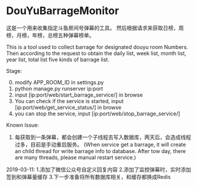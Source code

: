 # DouYuBarrageMonitor

这是一个用来收集指定斗鱼房间号弹幕的工具。
然后根据请求来获取日榜，周榜，月榜，年榜，总榜五种弹幕榜单。

This is a tool used to collect barrage for designated douyu room Numbers.
Then according to the request to obtain the daily list, week list, month list, year list, total list five kinds of barrage list.



Stage:

0. modify APP_ROOM_ID in settings.py
1. python manage.py runserver ip:port
2. input [ip:port/web/start_barrage_service/] in browse
3. You can check if the service is started, input [ip:port/web/get_service_status/] in browse
4. you can stop the service, input [ip:port/web/stop_barrage_service/]

Known Issue:
1. 每获取到一条弹幕，都会创建一个子线程去写入数据库，两天后，会造成线程过多，目前是手动重启服务。
(When service get a barrage, it will create an child thread for write barrage info to database. After tow day, there are many threads, please manual restart service.)

2019-03-11:
1.添加了微信公众号自定义回复内容
2.添加了监控弹幕时，实时添加签到和弹幕量缓存
3.下一步准备将所有数据库相关，和缓存都换成Redis

